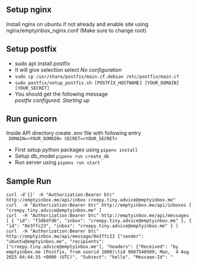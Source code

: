 ## Setup nginx
Install nginx on ubuntu if not already and enable site using nginx/emptyinbox_nginx.conf (Make sure to change root)

## Setup postfix
- sudo apt install postfix  
- It will give selection select *No configuration*
- `sudo cp /usr/share/postfix/main.cf.debian /etc/postfix/main.cf`
- `sudo postfix/setup_postfix.sh [POSTFIX_HOSTNAME] [YOUR_DOMAIN] [YOUR_SECRET]`
- You should get the following message  
*postfix configured. Starting up*

## Run gunicorn
Inside API directory create .env file with following entry    
`
DOMAIN=<YOUR_DOMAIN>
SECRET=<YOUR_SECRET>`
- First setup python packages using `pipenv install`
- Setup db_model `pipenv run create_db` 
- Run server using `pipenv run start`

## Sample Run
`
curl -d'{}' -H "Authorization:Bearer btc" http://emptyinbox.me/api/inbox
creepy.tiny.advice@emptyinbox.me"
`  
`
curl  -H "Authorization:Bearer btc" http://emptyinbox.me/api/inboxes
[
  "creepy.tiny.advice@emptyinbox.me"
]
`  
`
curl  -H "Authorization:Bearer btc" http://emptyinbox.me/api/messages
[
  {
    "id": "f3d6dfd6",
    "inbox": "creepy.tiny.advice@emptyinbox.me"
  },
  {
    "id": "0e3ffc23",
    "inbox": "creepy.tiny.advice@emptyinbox.me"
  }
]
`  
`
curl  -H "Authorization:Bearer btc" http://emptyinbox.me/api/message/0e3ffc23
{"sender": "ubuntu@emptyinbox.me", "recipients": ["creepy.tiny.advice@emptyinbox.me"], "headers": {"Received": "by emptyinbox.me (Postfix, from userid 1000)\tid 9687540509; Mon,  4 Aug 2025 04:44:35 +0000 (UTC)", "Subject": "hello", "Message-Id": "<20250804044435.9687540509@emptyinbox.me>", "Date": "Mon, 04 Aug 2025 04:44:35 +0000", "From": "Ubuntu <ubuntu@emptyinbox.me>"}, "body": "Received: by emptyinbox.me (Postfix, from userid 1000)\r\n\tid 9687540509; Mon,  4 Aug 2025 04:44:35 +0000 (UTC)\r\nSubject: hello\r\nMessage-Id: <20250804044435.9687540509@emptyinbox.me>\r\nDate: Mon,  4 Aug 2025 04:44:35 +0000 (UTC)\r\nFrom: Ubuntu <ubuntu@emptyinbox.me>\r\n\r\n"}
`
